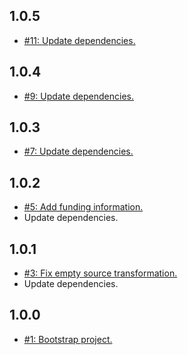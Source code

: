 ## 1.0.5
* [#11: Update dependencies.](https://github.com/haensl/json-transform-stream/issues/11)

## 1.0.4
* [#9: Update dependencies.](https://github.com/haensl/json-transform-stream/issues/9)

## 1.0.3
* [#7: Update dependencies.](https://github.com/haensl/json-transform-stream/issues/7)

## 1.0.2
* [#5: Add funding information.](https://github.com/haensl/json-transform-stream/issues/5)
* Update dependencies.

## 1.0.1
* [#3: Fix empty source transformation.](https://github.com/haensl/json-transform-stream/issues/3)
* Update dependencies.

## 1.0.0
* [#1: Bootstrap project.](https://github.com/haensl/json-transform-stream/issues/1)
